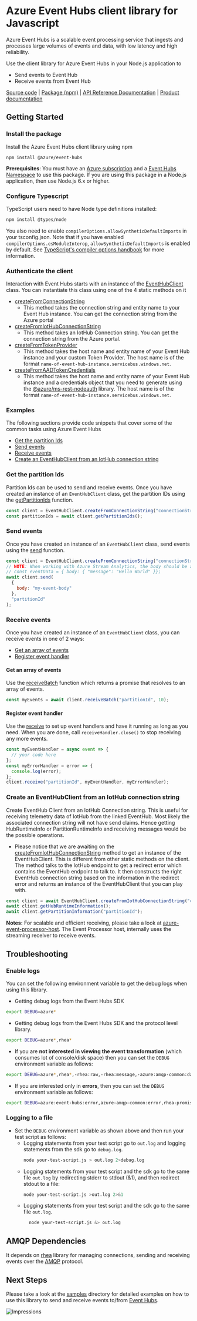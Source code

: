 # Azure Event Hubs client library for Javascript

Azure Event Hubs is a scalable event processing service that ingests and processes large volumes of events and data, with low latency and high reliability.

Use the client library for Azure Event Hubs in your Node.js application to

- Send events to Event Hub
- Receive events from Event Hub

[Source code](https://github.com/Azure/azure-sdk-for-js/tree/master/sdk/eventhub/event-hubs) | [Package (npm)](https://www.npmjs.com/package/@azure/event-hubs) | [API Reference Documentation](https://docs.microsoft.com/en-us/javascript/api/%40azure/event-hubs/index?view=azure-node-latest) | [Product documentation](https://azure.microsoft.com/en-us/services/event-hubs/)

## Getting Started

### Install the package

Install the Azure Event Hubs client library using npm

`npm install @azure/event-hubs`

**Prerequisites**: You must have an [Azure subscription](https://azure.microsoft.com/free/) and a
[Event Hubs Namespace](https://docs.microsoft.com/en-us/azure/event-hubs/) to use this package.
If you are using this package in a Node.js application, then use Node.js 6.x or higher.

### Configure Typescript

TypeScript users need to have Node type definitions installed:

```bash
npm install @types/node
```

You also need to enable `compilerOptions.allowSyntheticDefaultImports` in your tsconfig.json. Note that if you have enabled `compilerOptions.esModuleInterop`, `allowSyntheticDefaultImports` is enabled by default. See [TypeScript's compiler options handbook](https://www.typescriptlang.org/docs/handbook/compiler-options.html) for more information.

### Authenticate the client

Interaction with Event Hubs starts with an instance of the [EventHubClient](https://docs.microsoft.com/en-us/javascript/api/%40azure/event-hubs/eventhubclient?view=azure-node-latest) class. You can instantiate
this class using one of the 4 static methods on it

- [createFromConnectionString](https://docs.microsoft.com/en-us/javascript/api/@azure/event-hubs/eventhubclient?view=azure-node-latest#createfromconnectionstring-string--string--clientoptions-)
  - This method takes the connection string and entity name to your Event Hub instance. You can get the connection string
    from the Azure portal
- [createFromIotHubConnectionString](https://docs.microsoft.com/en-us/javascript/api/%40azure/event-hubs/eventhubclient?view=azure-node-latest#createfromiothubconnectionstring-string--clientoptions-)
  - This method takes an IotHub Connection string. You can get the connection string from the Azure portal.
- [createFromTokenProvider](https://docs.microsoft.com/en-us/javascript/api/%40azure/event-hubs/eventhubclient?view=azure-node-latest#createfromtokenprovider-string--string--tokenprovider--clientoptionsbase-)
  - This method takes the host name and entity name of your Event Hub instance and your custom Token Provider. The
    host name is of the format `name-of-event-hub-instance.servicebus.windows.net`.
- [createFromAADTokenCredentials](https://docs.microsoft.com/en-us/javascript/api/%40azure/event-hubs/eventhubclient?view=azure-node-latest#createfromaadtokencredentials-string--string--applicationtokencredentials---usertokencredentials---devicetokencredentials---msitokencredentials--clientoptionsbase-)
  - This method takes the host name and entity name of your Event Hub instance and a credentials object that you need
    to generate using the [@azure/ms-rest-nodeauth](https://www.npmjs.com/package/@azure/ms-rest-nodeauth)
    library. The host name is of the format `name-of-event-hub-instance.servicebus.windows.net`.

### Examples

The following sections provide code snippets that cover some of the common tasks using Azure Event Hubs

- [Get the partition Ids](#get-the-partition-ids)
- [Send events](#send-events)
- [Receive events](#receive-events)
- [Create an EventHubClient from an IotHub connection string](#create-an-EventHubClient-from-an-IotHub-connection-string)

### Get the partition Ids

Partition Ids can be used to send and receive events. Once you have created an instance of an `EventHubClient` class, get the partition IDs
using the [getPartitionIds](https://docs.microsoft.com/en-us/javascript/api/@azure/event-hubs/eventhubclient?view=azure-node-latest#getpartitionids--) function.

```javascript
const client = EventHubClient.createFromConnectionString("connectionString", "eventHubName");
const partitionIds = await client.getPartitionIds();
```

### Send events

Once you have created an instance of an `EventHubClient` class, send events
using the [send](https://docs.microsoft.com/en-us/javascript/api/@azure/event-hubs/eventhubclient?view=azure-node-latest#send-eventdata--string---number-) function.

```javascript
const client = EventHubClient.createFromConnectionString("connectionString", "eventHubName");
// NOTE: When working with Azure Stream Analytics, the body should be a JSON object as well
// const eventData = { body: { "message": "Hello World" }};
await client.send(
  {
    body: "my-event-body"
  },
  "partitionId"
);
```

### Receive events

Once you have created an instance of an `EventHubClient` class, you can receive events in one of 2 ways:

- [Get an array of events](#get-an-array-of-events)
- [Register event handler](#register-event-handler)

#### Get an array of events

Use the [receiveBatch](https://docs.microsoft.com/en-us/javascript/api/@azure/event-hubs/eventhubclient?view=azure-node-latest#receivebatch-string---number--number--number--receiveoptions-) function which returns a promise that resolves to an array of events.

```javascript
const myEvents = await client.receiveBatch("partitionId", 10);
```

#### Register event handler

Use the [receive](https://docs.microsoft.com/en-us/javascript/api/@azure/event-hubs/eventhubclient?view=azure-node-latest#receive-string---number--onmessage--onerror--receiveoptions-) to set up event handlers and have it running as long as you
need. When you are done, call `receiveHandler.close()` to stop receiving any more events.

```javascript
const myEventHandler = async event => {
  // your code here
};
const myErrorHandler = error => {
  console.log(error);
};
client.receive("partitionId", myEventHandler, myErrorHandler);
```

### Create an EventHubClient from an IotHub connection string

Create EventHub Client from an IotHub Connection string. This is useful for receiving telemetry data of IotHub from the linked EventHub.
Most likely the associated connection string will not have send claims. Hence getting HubRuntimeInfo or PartitionRuntimeInfo and receiving messages would be the possible operations.

- Please notice that we are awaiting on the [createFromIotHubConnectionString](https://docs.microsoft.com/en-us/javascript/api/%40azure/event-hubs/eventhubclient?view=azure-node-latest#createfromiothubconnectionstring-string--clientoptions-) method to get an instance of the EventHubClient. This is different from other static methods on the client. The method talks to the IotHub endpoint to get a redirect error which contains the EventHub endpoint to talk to. It then constructs the right EventHub connection string based on the information in the redirect error and returns an instance of the EventHubClient that you can play with.

```javascript
const client = await EventHubClient.createFromIotHubConnectionString("connectionString");
await client.getHubRuntimeInformation();
await client.getPartitionInformation("partitionId");
```

**Notes:** For scalable and efficient receiving, please take a look at [azure-event-processor-host](https://github.com/Azure/azure-sdk-for-js/tree/master/sdk/eventhub/event-processor-host). The Event Processor host, internally uses the streaming receiver to receive events.

## Troubleshooting

### Enable logs

You can set the following environment variable to get the debug logs when using this library.

- Getting debug logs from the Event Hubs SDK

```bash
export DEBUG=azure*
```

- Getting debug logs from the Event Hubs SDK and the protocol level library.

```bash
export DEBUG=azure*,rhea*
```

- If you are **not interested in viewing the event transformation** (which consumes lot of console/disk space) then you can set the `DEBUG` environment variable as follows:

```bash
export DEBUG=azure*,rhea*,-rhea:raw,-rhea:message,-azure:amqp-common:datatransformer
```

- If you are interested only in **errors**, then you can set the `DEBUG` environment variable as follows:

```bash
export DEBUG=azure:event-hubs:error,azure-amqp-common:error,rhea-promise:error,rhea:events,rhea:frames,rhea:io,rhea:flow
```

### Logging to a file

- Set the `DEBUG` environment variable as shown above and then run your test script as follows:
  - Logging statements from your test script go to `out.log` and logging statements from the sdk go to `debug.log`.
    ```bash
    node your-test-script.js > out.log 2>debug.log
    ```
  - Logging statements from your test script and the sdk go to the same file `out.log` by redirecting stderr to stdout (&1), and then redirect stdout to a file:
    ```bash
    node your-test-script.js >out.log 2>&1
    ```
  - Logging statements from your test script and the sdk go to the same file `out.log`.
    ```bash
      node your-test-script.js &> out.log
    ```

## AMQP Dependencies

It depends on [rhea](https://github.com/amqp/rhea) library for managing connections, sending and receiving events over the [AMQP](http://docs.oasis-open.org/amqp/core/v1.0/os/amqp-core-complete-v1.0-os.pdf) protocol.

## Next Steps

Please take a look at the [samples](https://github.com/Azure/azure-sdk-for-js/tree/master/sdk/eventhub/event-hubs/samples)
directory for detailed examples on how to use this library to send and receive events to/from
[Event Hubs](https://docs.microsoft.com/en-us/azure/event-hubs/event-hubs-about).

![Impressions](https://azure-sdk-impressions.azurewebsites.net/api/impressions/azure-sdk-for-js/sdk/eventhub/event-hubs/README.png)
